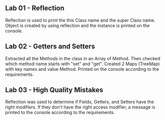 Lab 01 - Reflection
-

Reflection is used to print the this Class name and the super Class name. Object is created by using reflection and the 
instance is printed on the console.

Lab 02 - Getters and Setters
-

Extracted all the Methods in the class in an Array of Method. Then checked which method name starts with "set" and "get". 
Created 2 Maps (TreeMap) with key names and value Method. Printed on the console according to the requirements. 

Lab 03 - High Quality Mistakes
-

Reflection was used to determine if Fields, Getters, and Setters have the right modifiers. If they don't 
have the right access modifier, a message is printed to the console according to the requirements. 
